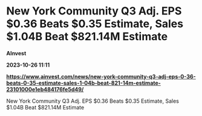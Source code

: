 # New York Community Q3 Adj. EPS $0.36 Beats $0.35 Estimate, Sales $1.04B Beat $821.14M Estimate
**AInvest**

**2023-10-26 11:11**

**https://www.ainvest.com/news/new-york-community-q3-adj-eps-0-36-beats-0-35-estimate-sales-1-04b-beat-821-14m-estimate-23101000e1eb484176fe5d49/**

New York Community Q3 Adj. EPS $0.36 Beats $0.35 Estimate, Sales $1.04B Beat $821.14M Estimate